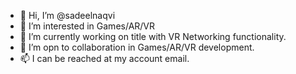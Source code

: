 - 👋 Hi, I’m @sadeelnaqvi
- 👀 I’m interested in Games/AR/VR
- 🌱 I’m currently working on title with VR Networking functionality.
- 💞️ I’m opn to collaboration in Games/AR/VR development.
- 📫 I can be reached at my account email.

<!---
sadeelnaqvi/sadeelnaqvi is a ✨ special ✨ repository because its `README.md` (this file) appears on your GitHub profile.
You can click the Preview link to take a look at your changes.
--->

